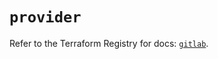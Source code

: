 # `provider`

Refer to the Terraform Registry for docs: [`gitlab`](https://registry.terraform.io/providers/gitlabhq/gitlab/16.8.0/docs).
